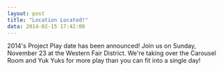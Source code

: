 ```yaml
---
layout: post
title: "Location Located!"
data: 2014-02-15 17:42:00
---
```

2014's Project Play date has been announced! Join us on Sunday, November 23 at the Western Fair District. We're taking over the Carousel Room and Yuk Yuks for more play than you can fit into a single day!